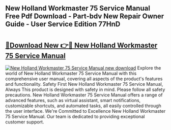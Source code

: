 ## New Holland Workmaster 75 Service Manual Free Pdf Download - Part-bdv New Repair Owner Guide - User Service Edition 77HnD

# <h2><a href="http://bc92016.oget.top/?id=New+Holland+Workmaster+75+Service+Manual">🔗Download New 👉🔴 New Holland Workmaster 75 Service Manual</a></h2>

[![New Holland Workmaster 75 Service Manual new download](https://i.imgur.com/5g1atiW.png)](http://bc92016.oget.top/?id=New+Holland+Workmaster+75+Service+Manual)
Explore the world of New Holland Workmaster 75 Service Manual with this comprehensive user manual, covering all aspects of the product's features and functionality. Safety First New Holland Workmaster 75 Service Manual, Always This product is designed with safety in mind. Please follow all safety precautions. New Holland Workmaster 75 Service Manual offers a range of advanced features, such as virtual assistant, smart notifications, customizable shortcuts, and automated tasks, all easily controlled through the user interface. We're Committed to Excellence New Holland Workmaster 75 Service Manual. Our team is dedicated to providing exceptional customer support.
